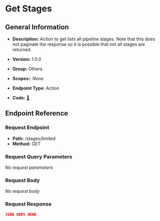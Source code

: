# Get Stages

## General Information

- **Description:** Action to get lists all pipeline stages. Note that this does 
not paginate the response so it is possible that not all stages 
are returned.

- **Version:** 1.0.0
- **Group:** Others
- **Scopes:**: _None_
- **Endpoint Type:** Action
- **Code:** [🔗](https://github.com/NangoHQ/integration-templates/tree/main/integrations/lever-sandbox/actions/get-stages.ts)

## Endpoint Reference

### Request Endpoint

- **Path:** /stages/limited
- **Method:** GET

### Request Query Parameters

_No request parameters_

### Request Body

_No request body_

### Request Response

```json
JSON GOES HERE
```
